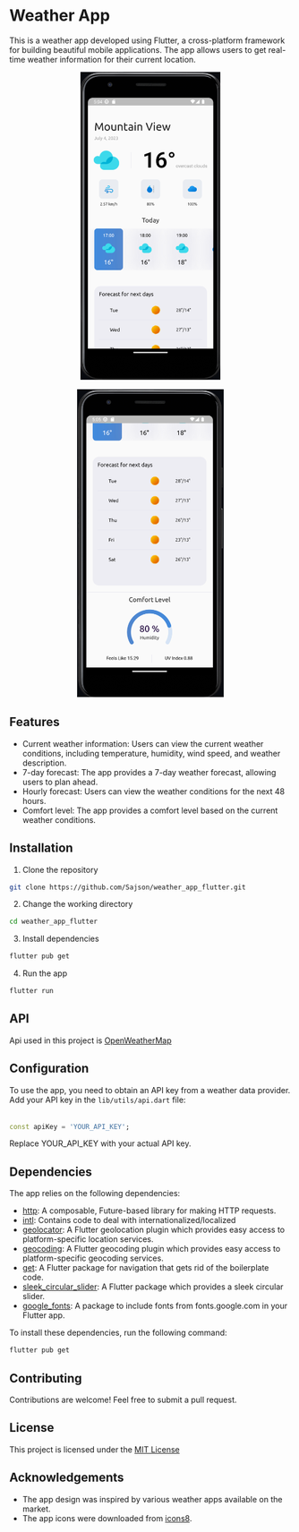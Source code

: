 # Weather App

This is a weather app developed using Flutter, a cross-platform framework for building beautiful
mobile applications. The app allows users to get real-time weather information for their current
location.

<p align="center">
  <img src="https://github.com/Sajson/weather_app_flutter/blob/main/assets/APP_DESIGN_1.png?raw=true" height="550px">
</p>
<p align="center">
  <img src="https://github.com/Sajson/weather_app_flutter/blob/main/assets/APP_DESIGN_2.png?raw=true" height="550px">
</p>

## Features

- Current weather information: Users can view the current weather conditions, including temperature,
  humidity, wind speed, and weather description.
- 7-day forecast: The app provides a 7-day weather forecast, allowing users to plan ahead.
- Hourly forecast: Users can view the weather conditions for the next 48 hours.
- Comfort level: The app provides a comfort level based on the current weather conditions.

## Installation

1. Clone the repository

```bash
git clone https://github.com/Sajson/weather_app_flutter.git
```

2. Change the working directory

```bash
cd weather_app_flutter
```

3. Install dependencies

```bash
flutter pub get
```

4. Run the app

```bash
flutter run
```

## API

Api used in this project is [OpenWeatherMap](https://openweathermap.org/api)

## Configuration

To use the app, you need to obtain an API key from a weather data provider. Add your API key in
the `lib/utils/api.dart` file:

```dart

const apiKey = 'YOUR_API_KEY';
```

Replace YOUR_API_KEY with your actual API key.

## Dependencies

The app relies on the following dependencies:

- [http](https://pub.dev/packages/http): A composable, Future-based library for making HTTP
  requests.
- [intl](https://pub.dev/packages/intl): Contains code to deal with internationalized/localized
- [geolocator](https://pub.dev/packages/geolocator): A Flutter geolocation plugin which provides
  easy access to platform-specific location services.
- [geocoding](https://pub.dev/packages/geocoding): A Flutter geocoding plugin which provides
  easy access to platform-specific geocoding services.
- [get](https://pub.dev/packages/get): A Flutter package for navigation that gets rid of the
  boilerplate code.
- [sleek_circular_slider](https://pub.dev/packages/sleek_circular_slider): A Flutter package
  which provides a sleek circular slider.
- [google_fonts](https://pub.dev/packages/google_fonts): A package to include fonts from
  fonts.google.com in your Flutter app.

To install these dependencies, run the following command:

```bash
flutter pub get
```

## Contributing

Contributions are welcome! Feel free to submit a pull request.

## License

This project is licensed under the [MIT License](https://choosealicense.com/licenses/mit/)

## Acknowledgements

- The app design was inspired by various weather apps available on the market.
- The app icons were downloaded from [icons8](https://icons8.com/icon/set/weather/fluency).
